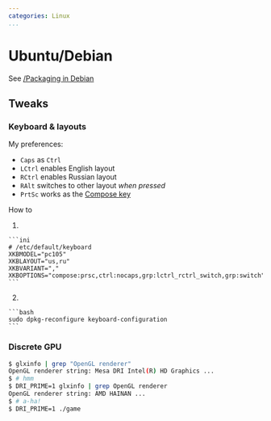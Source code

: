 ```yaml
---
categories: Linux
...
```


# Ubuntu/Debian

See [/Packaging in Debian]()

## Tweaks

### Keyboard & layouts

My preferences:

- `Caps` as `Ctrl`
- `LCtrl` enables English layout
- `RCtrl` enables Russian layout
- `RAlt` switches to other layout *when pressed*
- `PrtSc` works as the [Compose key](https://en.wikipedia.org/wiki/Compose_key)

How to

1.

    ```ini
    # /etc/default/keyboard
    XKBMODEL="pc105"
    XKBLAYOUT="us,ru"
    XKBVARIANT=","
    XKBOPTIONS="compose:prsc,ctrl:nocaps,grp:lctrl_rctrl_switch,grp:switch"
    ```

2.

    ```bash
    sudo dpkg-reconfigure keyboard-configuration
    ```

### Discrete GPU

```bash
$ glxinfo | grep "OpenGL renderer"
OpenGL renderer string: Mesa DRI Intel(R) HD Graphics ...
$ # hmm
$ DRI_PRIME=1 glxinfo | grep OpenGL renderer
OpenGL renderer string: AMD HAINAN ...
$ # a-ha!
$ DRI_PRIME=1 ./game
```